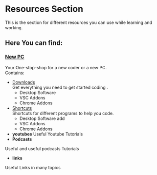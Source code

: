 # Resources Section
This  is the section for different resources you can use while learning and working.

## Here You can find:
### [New PC](together-we-strong-c4s/tree/editsAB/new-pc)  
Your One-stop-shop for a new coder or a new PC.  
Contains:
* [Downloads](DOCS/new-pc/Download.md)  
Get everything you need 
to get started coding .
    * Desktop Software
    * VSC Addons 
    * Chrome Addons 
* [Shortcuts](/new-pc/shortcuts.md)  
Shortcuts for different programs to help you code.
    <!-- ADD -->
    * Desktop Software add
    * VSC Addons 
    * Chrome Addons 
* __youtubes__
Useful Youtube Tutorials
* __Podcasts__

Useful and useful podcasts Tutorials
* __links__

Useful Links  in many topics



